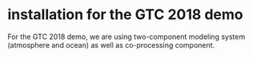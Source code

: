 # installation for the GTC 2018 demo

For the GTC 2018 demo, we are using two-component modeling system (atmosphere and ocean) as well as co-processing component. 